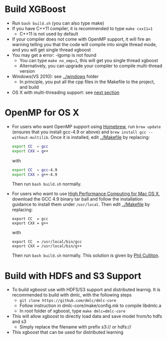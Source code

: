 Build XGBoost
====
* Run ```bash build.sh``` (you can also type make)
* If you have C++11 compiler, it is recommended to type ```make cxx11=1```
  - C++11 is not used by default
* If your compiler does not come with OpenMP support, it will fire an warning telling you that the code will compile into single thread mode, and you will get single thread xgboost
* You may get a error: -lgomp is not found
  - You can type ```make no_omp=1```, this will get you single thread xgboost
  - Alternatively, you can upgrade your compiler to compile multi-thread version
* Windows(VS 2010): see [../windows](../windows) folder
  - In principle, you put all the cpp files in the Makefile to the project, and build
* OS X with multi-threading support: see [next section](#openmp-for-os-x)

OpenMP for OS X
====
* For users who want OpenMP support using [Homebrew](http://brew.sh/), run ```brew update``` (ensures that you install gcc-4.9 or above) and ```brew install gcc --without-multilib```. Once it is installed, edit [../Makefile](../Makefile) by replacing:
  ```bash
  export CC  = gcc
  export CXX = g++
  ```
  with
  ```bash
  export CC  = gcc-4.9
  export CXX = g++-4.9
  ```
  Then run ```bash build.sh``` normally.
  
* For users who want to use [High Performance Computing for Mac OS X](http://hpc.sourceforge.net/), download the GCC 4.9 binary tar ball and follow the installation guidance to install them under `/usr/local`. Then edit [../Makefile](../Makefile) by replacing:
  ```
  export CC  = gcc
  export CXX = g++
  ```
  with
  ```
  export CC  = /usr/local/bin/gcc
  export CXX = /usr/local/bin/g++
  ```
  Then run ```bash build.sh``` normally. This solution is given by [Phil Culliton](https://www.kaggle.com/c/otto-group-product-classification-challenge/forums/t/12947/achieve-0-50776-on-the-leaderboard-in-a-minute-with-xgboost/68308#post68308).

Build with HDFS and S3 Support
=====
* To build xgboost use with HDFS/S3 support and distributed learnig. It is recommended to build with dmlc, with the following steps
  - ```git clone https://github.com/dmlc/dmlc-core```
  - Follow instruction in dmlc-core/make/config.mk to compile libdmlc.a
  - In root folder of xgboost, type ```make dmlc=dmlc-core```
* This will allow xgboost to directly load data and save model from/to hdfs and s3
  - Simply replace the filename with prefix s3:// or hdfs://
* This xgboost that can be used for distributed learning

